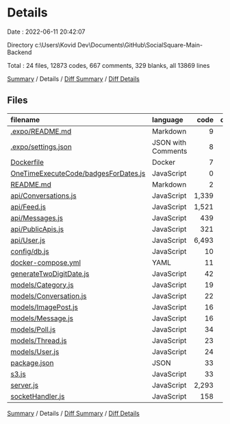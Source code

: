 # Details

Date : 2022-06-11 20:42:07

Directory c:\\Users\\Kovid Dev\\Documents\\GitHub\\SocialSquare-Main-Backend

Total : 24 files,  12873 codes, 667 comments, 329 blanks, all 13869 lines

[Summary](results.md) / Details / [Diff Summary](diff.md) / [Diff Details](diff-details.md)

## Files
| filename | language | code | comment | blank | total |
| :--- | :--- | ---: | ---: | ---: | ---: |
| [.expo/README.md](/.expo/README.md) | Markdown | 9 | 0 | 9 | 18 |
| [.expo/settings.json](/.expo/settings.json) | JSON with Comments | 8 | 0 | 1 | 9 |
| [Dockerfile](/Dockerfile) | Docker | 7 | 1 | 0 | 8 |
| [OneTimeExecuteCode/badgesForDates.js](/OneTimeExecuteCode/badgesForDates.js) | JavaScript | 0 | 38 | 0 | 38 |
| [README.md](/README.md) | Markdown | 2 | 0 | 1 | 3 |
| [api/Conversations.js](/api/Conversations.js) | JavaScript | 1,339 | 44 | 39 | 1,422 |
| [api/Feed.js](/api/Feed.js) | JavaScript | 1,521 | 143 | 18 | 1,682 |
| [api/Messages.js](/api/Messages.js) | JavaScript | 439 | 11 | 8 | 458 |
| [api/PublicApis.js](/api/PublicApis.js) | JavaScript | 321 | 25 | 13 | 359 |
| [api/User.js](/api/User.js) | JavaScript | 6,493 | 327 | 145 | 6,965 |
| [config/db.js](/config/db.js) | JavaScript | 10 | 0 | 1 | 11 |
| [docker-compose.yml](/docker-compose.yml) | YAML | 11 | 0 | 0 | 11 |
| [generateTwoDigitDate.js](/generateTwoDigitDate.js) | JavaScript | 42 | 8 | 1 | 51 |
| [models/Category.js](/models/Category.js) | JavaScript | 19 | 0 | 3 | 22 |
| [models/Conversation.js](/models/Conversation.js) | JavaScript | 22 | 0 | 3 | 25 |
| [models/ImagePost.js](/models/ImagePost.js) | JavaScript | 16 | 0 | 3 | 19 |
| [models/Message.js](/models/Message.js) | JavaScript | 16 | 0 | 3 | 19 |
| [models/Poll.js](/models/Poll.js) | JavaScript | 34 | 0 | 3 | 37 |
| [models/Thread.js](/models/Thread.js) | JavaScript | 23 | 0 | 3 | 26 |
| [models/User.js](/models/User.js) | JavaScript | 24 | 0 | 3 | 27 |
| [package.json](/package.json) | JSON | 33 | 0 | 1 | 34 |
| [s3.js](/s3.js) | JavaScript | 33 | 2 | 6 | 41 |
| [server.js](/server.js) | JavaScript | 2,293 | 65 | 52 | 2,410 |
| [socketHandler.js](/socketHandler.js) | JavaScript | 158 | 3 | 13 | 174 |

[Summary](results.md) / Details / [Diff Summary](diff.md) / [Diff Details](diff-details.md)